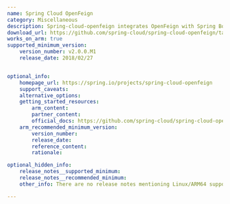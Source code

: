 ```yaml
---
name: Spring Cloud OpenFeign
category: Miscellaneous
description: Spring-cloud-openfeign integrates OpenFeign with Spring Boot apps through autoconfiguration and binding with the Spring Environment, where Feign is a Java to HTTP client binder.
download_url: https://github.com/spring-cloud/spring-cloud-openfeign/tags
works_on_arm: true
supported_minimum_version:
    version_number: v2.0.0.M1
    release_date: 2018/02/27


optional_info:
    homepage_url: https://spring.io/projects/spring-cloud-openfeign
    support_caveats:
    alternative_options:
    getting_started_resources:
        arm_content:
        partner_content:
        official_docs: https://github.com/spring-cloud/spring-cloud-openfeign?tab=readme-ov-file#basic-compile-and-test
    arm_recommended_minimum_version:
        version_number:
        release_date:
        reference_content:
        rationale:

optional_hidden_info:
    release_notes__supported_minimum:
    release_notes__recommended_minimum:
    other_info: There are no release notes mentioning Linux/ARM64 support. The least tag available on github, i.e. v2.0.0.M1, can be built and installed with "./mvnw install" on Neoverse N1.

---
```

